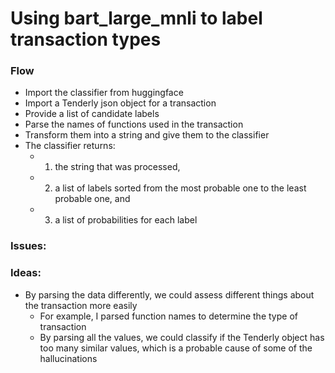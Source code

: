 # Using bart_large_mnli to label transaction types

### Flow
* Import the classifier from huggingface
* Import a Tenderly json object for a transaction
* Provide a list of candidate labels
* Parse the names of functions used in the transaction
* Transform them into a string and give them to the classifier
* The classifier returns:
    * 1) the string that was processed,
    * 2) a list of labels sorted from the most probable one to the least probable one, and
    * 3) a list of probabilities for each label

### Issues:

### Ideas:
* By parsing the data differently, we could assess different things about the transaction more easily
    * For example, I parsed function names to determine the type of transaction
    * By parsing all the values, we could classify if the Tenderly object has too many similar values, which is a probable cause of some of the hallucinations
